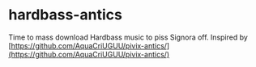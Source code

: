 # hardbass-antics
Time to mass download Hardbass music to piss Signora off. Inspired by [https://github.com/AquaCriUGUU/pivix-antics/](https://github.com/AquaCriUGUU/pivix-antics/)
